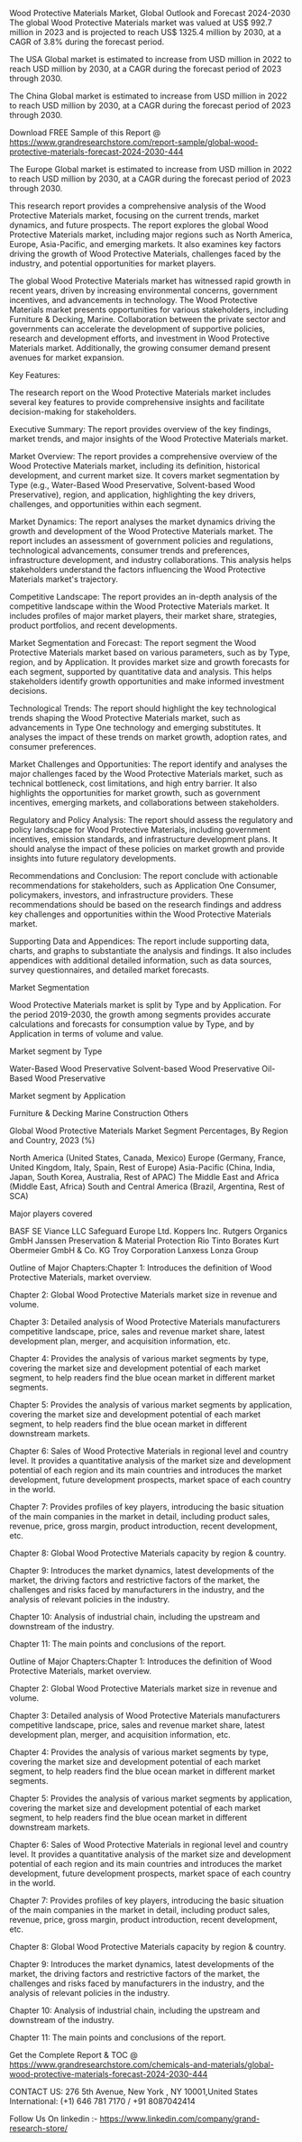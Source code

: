Wood Protective Materials Market, Global Outlook and Forecast 2024-2030
The global Wood Protective Materials market was valued at US$ 992.7 million in 2023 and is projected to reach US$ 1325.4 million by 2030, at a CAGR of 3.8% during the forecast period.

The USA Global market is estimated to increase from USD million in 2022 to reach USD million by 2030, at a CAGR during the forecast period of 2023 through 2030.

The China Global market is estimated to increase from USD million in 2022 to reach USD million by 2030, at a CAGR during the forecast period of 2023 through 2030.

Download FREE Sample of this Report @ https://www.grandresearchstore.com/report-sample/global-wood-protective-materials-forecast-2024-2030-444

The Europe Global market is estimated to increase from USD million in 2022 to reach USD million by 2030, at a CAGR during the forecast period of 2023 through 2030.

This research report provides a comprehensive analysis of the Wood Protective Materials market, focusing on the current trends, market dynamics, and future prospects. The report explores the global Wood Protective Materials market, including major regions such as North America, Europe, Asia-Pacific, and emerging markets. It also examines key factors driving the growth of Wood Protective Materials, challenges faced by the industry, and potential opportunities for market players.

The global Wood Protective Materials market has witnessed rapid growth in recent years, driven by increasing environmental concerns, government incentives, and advancements in technology. The Wood Protective Materials market presents opportunities for various stakeholders, including Furniture & Decking, Marine. Collaboration between the private sector and governments can accelerate the development of supportive policies, research and development efforts, and investment in Wood Protective Materials market. Additionally, the growing consumer demand present avenues for market expansion.

Key Features:

The research report on the Wood Protective Materials market includes several key features to provide comprehensive insights and facilitate decision-making for stakeholders.

Executive Summary: The report provides overview of the key findings, market trends, and major insights of the Wood Protective Materials market.

Market Overview: The report provides a comprehensive overview of the Wood Protective Materials market, including its definition, historical development, and current market size. It covers market segmentation by Type (e.g., Water-Based Wood Preservative, Solvent-based Wood Preservative), region, and application, highlighting the key drivers, challenges, and opportunities within each segment.

Market Dynamics: The report analyses the market dynamics driving the growth and development of the Wood Protective Materials market. The report includes an assessment of government policies and regulations, technological advancements, consumer trends and preferences, infrastructure development, and industry collaborations. This analysis helps stakeholders understand the factors influencing the Wood Protective Materials market's trajectory.

Competitive Landscape: The report provides an in-depth analysis of the competitive landscape within the Wood Protective Materials market. It includes profiles of major market players, their market share, strategies, product portfolios, and recent developments.

Market Segmentation and Forecast: The report segment the Wood Protective Materials market based on various parameters, such as by Type, region, and by Application. It provides market size and growth forecasts for each segment, supported by quantitative data and analysis. This helps stakeholders identify growth opportunities and make informed investment decisions.

Technological Trends: The report should highlight the key technological trends shaping the Wood Protective Materials market, such as advancements in Type One technology and emerging substitutes. It analyses the impact of these trends on market growth, adoption rates, and consumer preferences.

Market Challenges and Opportunities: The report identify and analyses the major challenges faced by the Wood Protective Materials market, such as technical bottleneck, cost limitations, and high entry barrier. It also highlights the opportunities for market growth, such as government incentives, emerging markets, and collaborations between stakeholders.

Regulatory and Policy Analysis: The report should assess the regulatory and policy landscape for Wood Protective Materials, including government incentives, emission standards, and infrastructure development plans. It should analyse the impact of these policies on market growth and provide insights into future regulatory developments.

Recommendations and Conclusion: The report conclude with actionable recommendations for stakeholders, such as Application One Consumer, policymakers, investors, and infrastructure providers. These recommendations should be based on the research findings and address key challenges and opportunities within the Wood Protective Materials market.

Supporting Data and Appendices: The report include supporting data, charts, and graphs to substantiate the analysis and findings. It also includes appendices with additional detailed information, such as data sources, survey questionnaires, and detailed market forecasts.

Market Segmentation

Wood Protective Materials market is split by Type and by Application. For the period 2019-2030, the growth among segments provides accurate calculations and forecasts for consumption value by Type, and by Application in terms of volume and value.

Market segment by Type

Water-Based Wood Preservative
Solvent-based Wood Preservative
Oil-Based Wood Preservative

Market segment by Application

Furniture & Decking
Marine
Construction
Others

Global Wood Protective Materials Market Segment Percentages, By Region and Country, 2023 (%)

North America (United States, Canada, Mexico)
Europe (Germany, France, United Kingdom, Italy, Spain, Rest of Europe)
Asia-Pacific (China, India, Japan, South Korea, Australia, Rest of APAC)
The Middle East and Africa (Middle East, Africa)
South and Central America (Brazil, Argentina, Rest of SCA)

Major players covered

BASF SE
Viance LLC
Safeguard Europe Ltd.
Koppers Inc.
Rutgers Organics GmbH
Janssen Preservation & Material Protection
Rio Tinto Borates
Kurt Obermeier GmbH & Co. KG
Troy Corporation
Lanxess
Lonza Group

Outline of Major Chapters:Chapter 1: Introduces the definition of Wood Protective Materials, market overview.

Chapter 2: Global Wood Protective Materials market size in revenue and volume.

Chapter 3: Detailed analysis of Wood Protective Materials manufacturers competitive landscape, price, sales and revenue market share, latest development plan, merger, and acquisition information, etc.

Chapter 4: Provides the analysis of various market segments by type, covering the market size and development potential of each market segment, to help readers find the blue ocean market in different market segments.

Chapter 5: Provides the analysis of various market segments by application, covering the market size and development potential of each market segment, to help readers find the blue ocean market in different downstream markets.

Chapter 6: Sales of Wood Protective Materials in regional level and country level. It provides a quantitative analysis of the market size and development potential of each region and its main countries and introduces the market development, future development prospects, market space of each country in the world.

Chapter 7: Provides profiles of key players, introducing the basic situation of the main companies in the market in detail, including product sales, revenue, price, gross margin, product introduction, recent development, etc.

Chapter 8: Global Wood Protective Materials capacity by region & country.

Chapter 9: Introduces the market dynamics, latest developments of the market, the driving factors and restrictive factors of the market, the challenges and risks faced by manufacturers in the industry, and the analysis of relevant policies in the industry.

Chapter 10: Analysis of industrial chain, including the upstream and downstream of the industry.

Chapter 11: The main points and conclusions of the report.

Outline of Major Chapters:Chapter 1: Introduces the definition of Wood Protective Materials, market overview.

Chapter 2: Global Wood Protective Materials market size in revenue and volume.

Chapter 3: Detailed analysis of Wood Protective Materials manufacturers competitive landscape, price, sales and revenue market share, latest development plan, merger, and acquisition information, etc.

Chapter 4: Provides the analysis of various market segments by type, covering the market size and development potential of each market segment, to help readers find the blue ocean market in different market segments.

Chapter 5: Provides the analysis of various market segments by application, covering the market size and development potential of each market segment, to help readers find the blue ocean market in different downstream markets.

Chapter 6: Sales of Wood Protective Materials in regional level and country level. It provides a quantitative analysis of the market size and development potential of each region and its main countries and introduces the market development, future development prospects, market space of each country in the world.

Chapter 7: Provides profiles of key players, introducing the basic situation of the main companies in the market in detail, including product sales, revenue, price, gross margin, product introduction, recent development, etc.

Chapter 8: Global Wood Protective Materials capacity by region & country.

Chapter 9: Introduces the market dynamics, latest developments of the market, the driving factors and restrictive factors of the market, the challenges and risks faced by manufacturers in the industry, and the analysis of relevant policies in the industry.

Chapter 10: Analysis of industrial chain, including the upstream and downstream of the industry.

Chapter 11: The main points and conclusions of the report.

Get the Complete Report & TOC @ https://www.grandresearchstore.com/chemicals-and-materials/global-wood-protective-materials-forecast-2024-2030-444

CONTACT US:
276 5th Avenue, New York , NY 10001,United States
International: (+1) 646 781 7170 / +91 8087042414

Follow Us On linkedin :- https://www.linkedin.com/company/grand-research-store/
